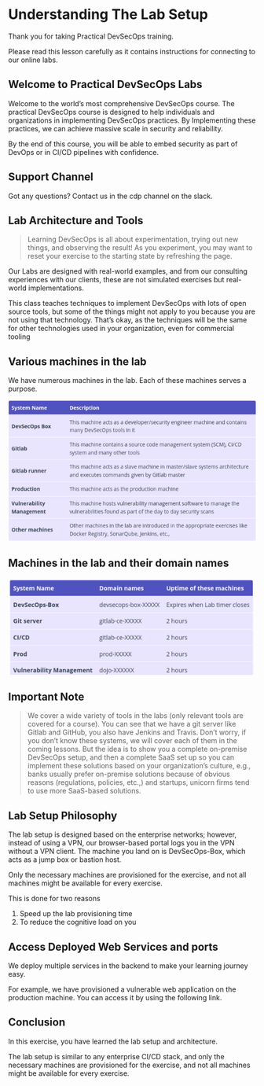 Understanding The Lab Setup
================================================

Thank you for taking Practical DevSecOps training.

Please read this lesson carefully as it contains instructions for connecting to our online labs.

Welcome to Practical DevSecOps Labs
--------------------------------------------------------

Welcome to the world’s most comprehensive DevSecOps course. The practical DevSecOps course is designed to help individuals and organizations in implementing DevSecOps practices. By Implementing these practices, we can achieve massive scale in security and reliability.

By the end of this course, you will be able to embed security as part of DevOps or in CI/CD pipelines with confidence.

Support Channel
----------

Got any questions? Contact us in the cdp channel on the slack.

Lab Architecture and Tools
----------

> Learning DevSecOps is all about experimentation, trying out new things, and observing the result! As you experiment, you may want to reset your exercise to the starting state by refreshing the page.

Our Labs are designed with real-world examples, and from our consulting experiences with our clients, these are not simulated exercises but real-world implementations.

This class teaches techniques to implement DevSecOps with lots of open source tools, but some of the things might not apply to you because you are not using that technology. That’s okay, as the techniques will be the same for other technologies used in your organization, even for commercial tooling

Various machines in the lab
----------

We have numerous machines in the lab. Each of these machines serves a purpose.

![lab](../gambar/lab-env.png)


Machines in the lab and their domain names
----------
![lab](../gambar/lab-env2.png)


Important Note
----------

> We cover a wide variety of tools in the labs (only relevant tools are covered for a course). You can see that we have a git server like Gitlab and GitHub, you also have Jenkins and Travis. Don’t worry, if you don’t know these systems, we will cover each of them in the coming lessons. But the idea is to show you a complete on-premise DevSecOps setup, and then a complete SaaS set up so you can implement these solutions based on your organization’s culture, e.g., banks usually prefer on-premise solutions because of obvious reasons (regulations, policies, etc.,) and startups, unicorn firms tend to use more SaaS-based solutions.


Lab Setup Philosophy
----------

The lab setup is designed based on the enterprise networks; however, instead of using a VPN, our browser-based portal logs you in the VPN without a VPN client. The machine you land on is DevSecOps-Box, which acts as a jump box or bastion host.

Only the necessary machines are provisioned for the exercise, and not all machines might be available for every exercise.

This is done for two reasons
1. Speed up the lab provisioning time
2. To reduce the cognitive load on you

Access Deployed Web Services and ports
-----------

We deploy multiple services in the backend to make your learning journey easy.

For example, we have provisioned a vulnerable web application on the production machine. You can access it by using the following link.

Conclusion
---------

In this exercise, you have learned the lab setup and architecture.

The lab setup is similar to any enterprise CI/CD stack, and only the necessary machines are provisioned for the exercise, and not all machines might be available for every exercise.